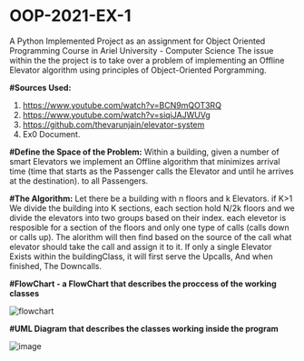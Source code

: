 

# OOP-2021-EX-1
A Python Implemented Project as an assignment for Object Oriented Programming Course in Ariel University -  Computer Science 
The issue within the the project is to take over a problem of implementing an Offline Elevator algorithm using principles
of Object-Oriented Porgramming.


**#Sources Used:** 
  1. https://www.youtube.com/watch?v=BCN9mQOT3RQ
  2. https://www.youtube.com/watch?v=siqiJAJWUVg
  3. https://github.com/thevarunjain/elevator-system
  4. Ex0 Document.



**#Define the Space of the Problem:**
    Within a building, given a number of smart Elevators we implement an Offline algorithm that minimizes arrival time
    (time that starts as the Passenger calls the Elevator and until he arrives at the destination). to all Passengers. 



**#The Algorithm:**
  Let there be a building with n floors and k Elevators. 
  if K>1 
  We divide the building into K sections, each section hold N/2k floors
  and we divide the elevators into two groups based on their index.
  each elevetor is resposible for a section of the floors and only one type of calls (calls down or calls up).
  The alorithm will then find based on the source of the call what elevator should take the call and assign it to it.
  If only a single Elevator Exists within the buildingClass, it will first serve the Upcalls, And when finished, The Downcalls.



**#FlowChart - a FlowChart that describes the proccess of the working classes**

![flowchart](https://user-images.githubusercontent.com/92685838/142691458-4f7fd3c9-8331-4607-9146-29425a804523.png)




**#UML Diagram that describes the classes working inside the program**

![image](https://user-images.githubusercontent.com/92685838/142691160-107d7549-f47b-4ed7-b9c3-3404987c7cdc.png)


